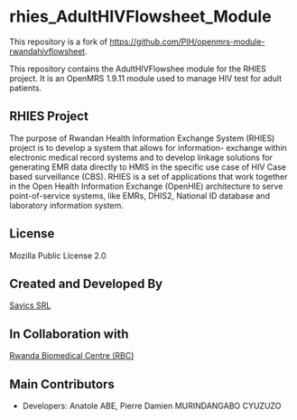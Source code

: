 # rhies_AdultHIVFlowsheet_Module
This repository is a fork of https://github.com/PIH/openmrs-module-rwandahivflowsheet. 

This repository contains the AdultHIVFlowshee module for the RHIES project. It is an OpenMRS 1.9.11 module used to manage HIV test for adult patients.

## RHIES Project
The purpose of Rwandan Health Information Exchange System (RHIES) project is to develop a system that allows for information- exchange within electronic medical record systems and to develop linkage solutions for generating EMR data directly to HMIS in the specific use case of HIV Case based surveillance (CBS). RHIES is a set of applications that work together in the Open Health Information Exchange (OpenHIE) architecture to serve point-of-service systems, like EMRs, DHIS2, National ID database and laboratory information system.

## License
Mozilla Public License 2.0

## Created and Developed By
[Savics SRL](https://savics.org)

## In Collaboration with
[Rwanda Biomedical Centre (RBC)](https://www.rbc.gov.rw/)

## Main Contributors
* Developers: Anatole ABE, Pierre Damien MURINDANGABO CYUZUZO
